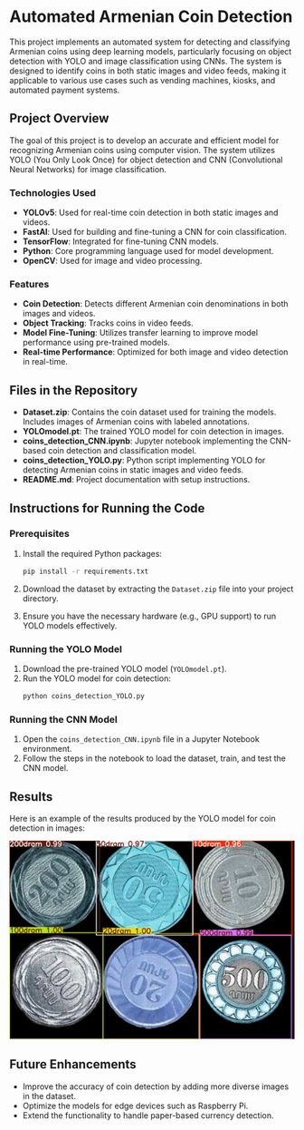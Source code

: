# Automated Armenian Coin Detection

This project implements an automated system for detecting and classifying Armenian coins using deep learning models, particularly focusing on object detection with YOLO and image classification using CNNs. The system is designed to identify coins in both static images and video feeds, making it applicable to various use cases such as vending machines, kiosks, and automated payment systems.

## Project Overview

The goal of this project is to develop an accurate and efficient model for recognizing Armenian coins using computer vision. The system utilizes YOLO (You Only Look Once) for object detection and CNN (Convolutional Neural Networks) for image classification.

### Technologies Used
- **YOLOv5**: Used for real-time coin detection in both static images and videos.
- **FastAI**: Used for building and fine-tuning a CNN for coin classification.
- **TensorFlow**: Integrated for fine-tuning CNN models.
- **Python**: Core programming language used for model development.
- **OpenCV**: Used for image and video processing.

### Features
- **Coin Detection**: Detects different Armenian coin denominations in both images and videos.
- **Object Tracking**: Tracks coins in video feeds.
- **Model Fine-Tuning**: Utilizes transfer learning to improve model performance using pre-trained models.
- **Real-time Performance**: Optimized for both image and video detection in real-time.

## Files in the Repository

- **Dataset.zip**: Contains the coin dataset used for training the models. Includes images of Armenian coins with labeled annotations.
- **YOLOmodel.pt**: The trained YOLO model for coin detection in images.
- **coins_detection_CNN.ipynb**: Jupyter notebook implementing the CNN-based coin detection and classification model.
- **coins_detection_YOLO.py**: Python script implementing YOLO for detecting Armenian coins in static images and video feeds.
- **README.md**: Project documentation with setup instructions.

## Instructions for Running the Code

### Prerequisites
1. Install the required Python packages:
    ```bash
    pip install -r requirements.txt
    ```

2. Download the dataset by extracting the `Dataset.zip` file into your project directory.

3. Ensure you have the necessary hardware (e.g., GPU support) to run YOLO models effectively.

### Running the YOLO Model
1. Download the pre-trained YOLO model (`YOLOmodel.pt`).
2. Run the YOLO model for coin detection:
    ```bash
    python coins_detection_YOLO.py
    ```

### Running the CNN Model
1. Open the `coins_detection_CNN.ipynb` file in a Jupyter Notebook environment.
2. Follow the steps in the notebook to load the dataset, train, and test the CNN model.

## Results

Here is an example of the results produced by the YOLO model for coin detection in images:

![YOLO Coin Detection Example](.jpg/coins_detected.jpg)

## Future Enhancements

- Improve the accuracy of coin detection by adding more diverse images in the dataset.
- Optimize the models for edge devices such as Raspberry Pi.
- Extend the functionality to handle paper-based currency detection.
  
